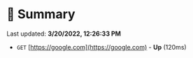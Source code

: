 # 📖 Summary
Last updated: **3/20/2022, 12:26:33 PM**

- `GET` [https://google.com](https://google.com) - **Up** (120ms)
